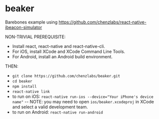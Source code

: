# beaker
Barebones example using https://github.com/chenzlabs/react-native-ibeacon-simulator

NON-TRIVIAL PREREQUISITE: 
- Install react, react-native and react-native-cli.
- For iOS, install XCode and XCode Command Line Tools.
- For Android, install an Android build environment.

THEN:
- `git clone https://github.com/chenzlabs/beaker.git`
- `cd beaker`
- `npm install`
- `react-native link`
- to run on iOS: `react-native run-ios --device="Your iPhone's device name"`
-- NOTE: you may need to open `ios/beaker.xcodeproj` in XCode and select a valid development team.
- to run on Android: `react-native run-android`
